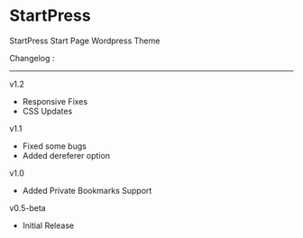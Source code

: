 StartPress
==========

StartPress Start Page Wordpress Theme

Changelog :
_____________
v1.2
- Responsive Fixes
- CSS Updates

v1.1
- Fixed some bugs
- Added dereferer option

v1.0
- Added Private Bookmarks Support

v0.5-beta
- Initial Release

